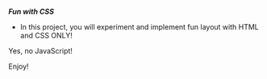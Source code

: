 **_Fun with CSS_**

- In this project, you will experiment and implement fun layout with HTML and CSS ONLY!

Yes, no JavaScript!

Enjoy!
